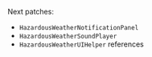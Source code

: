 Next patches:
- `HazardousWeatherNotificationPanel`
- `HazardousWeatherSoundPlayer`
- `HazardousWeatherUIHelper` references